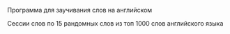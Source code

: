 Программа для заучивания слов на английском

Сессии слов по 15 рандомных слов из топ 1000 слов английского языка